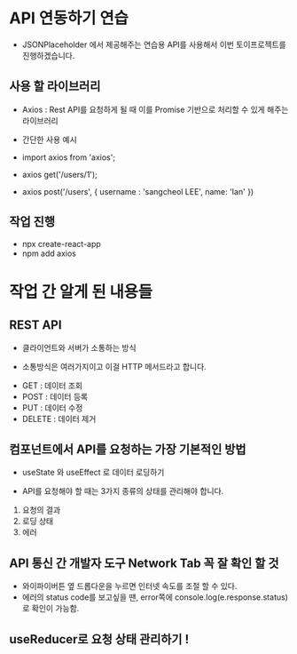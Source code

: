 # API 연동하기 연습

- JSONPlaceholder 에서 제공해주는 연습용 API를 사용해서 이번 토이프로젝트를 진행하겠습니다.

## 사용 할 라이브러리

- Axios : Rest API를 요청하게 될 때 이를 Promise 기반으로 처리할 수 있게 해주는 라이브러리

* 간단한 사용 예시

- import axios from 'axios';
- axios get('/users/1');

- axios post('/users', {
  username : 'sangcheol LEE',
  name: 'Ian'
  })

## 작업 진행

- npx create-react-app
- npm add axios

# 작업 간 알게 된 내용들

## REST API

- 클라이언트와 서버가 소통하는 방식

* 소통방식은 여러가지이고 이걸 HTTP 메서드라고 합니다.

- GET : 데이터 조회
- POST : 데이터 등록
- PUT : 데이터 수정
- DELETE : 데이터 제거

## 컴포넌트에서 API를 요청하는 가장 기본적인 방법

- useState 와 useEffect 로 데이터 로딩하기

* API를 요청해야 할 때는 3가지 종류의 상태를 관리해야 합니다.

1.  요청의 결과
2.  로딩 상태
3.  에러

## API 통신 간 개발자 도구 Network Tab 꼭 잘 확인 할 것

- 와이파이버튼 옆 드롭다운을 누르면 인터넷 속도를 조절 할 수 있다.
- 에러의 status code를 보고싶을 땐, error쪽에 console.log(e.response.status)로 확인이 가능함.

## useReducer로 요청 상태 관리하기 !

